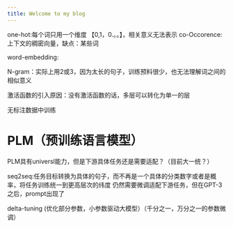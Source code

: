 ```yaml
---
title: Welcome to my blog
---
```


one-hot:每个词只用一个维度 【0,1，0.。。】，相关意义无法表示
co-Occorence:上下文的稠密向量，缺点：某些词 

word-embedding:

N-gram：实际上用2或3，因为太长的句子，训练预料很少，也无法理解词之间的相似意义


激活函数的引入原因：没有激活函数的话，多层可以转化为单一的层

无标注数据中训练

# PLM（预训练语言模型）
PLM具有universl能力，但是下游具体任务还是需要适配？（目前大一统？）

seq2seq:任务目标转换为具体的句子，而不再是一个具体的分类数字或者是概率，将任务训练统一到更高层次的纬度
仍然需要微调适配下游任务，但在GPT-3之后，prompt出现了

delta-tuning (优化部分参数，小参数驱动大模型）（千分之一，万分之一的参数微调）
